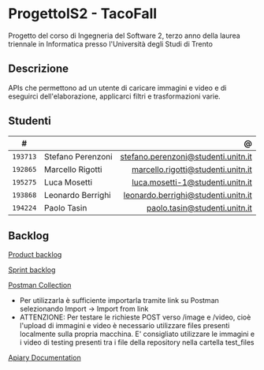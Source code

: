 # ProgettoIS2 - TacoFall

Progetto del corso di Ingegneria del Software 2, terzo anno della laurea triennale in Informatica presso l'Università degli Studi di Trento

## Descrizione
APIs che permettono ad un utente di caricare immagini e video e di eseguirci dell'elaborazione, applicarci filtri e trasformazioni varie.

## Studenti

|     #    |                   |                 @                   |
|:--------:|-------------------|------------------------------------:|
| `193713` | Stefano Perenzoni | stefano.perenzoni@studenti.unitn.it |
| `192865` | Marcello Rigotti  | marcello.rigotti@studenti.unitn.it  |
| `195275` | Luca Mosetti      | luca.mosetti-1@studenti.unitn.it    |
| `193868` | Leonardo Berrighi | leonardo.berrighi@studenti.unitn.it |
| `194224` | Paolo Tasin       | paolo.tasin@studenti.unitn.it       |

## Backlog
[Product backlog](https://docs.google.com/spreadsheets/d/1BfTntB8q7N87c1wQtOFQ5EyVKVOSM7RGG05DUwB-Bho/edit#gid=2006089950)

[Sprint backlog](https://docs.google.com/spreadsheets/d/1BfTntB8q7N87c1wQtOFQ5EyVKVOSM7RGG05DUwB-Bho/edit#gid=1609316299)

[Postman Collection](https://www.getpostman.com/collections/a789389a7cc9303ad13f)
* Per utilizzarla è sufficiente importarla tramite link su Postman selezionando Import -> Import from link
* ATTENZIONE: Per testare le richieste POST verso /image e /video, cioè l'upload di immagini e video è necessario utilizzare files presenti localmente sulla propria macchina. E' consigliato utilizzare le immagini e i video di testing presenti tra i file della repository nella cartella test_files

[Apiary Documentation](https://progettois2.docs.apiary.io/#reference)
